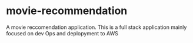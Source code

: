 # movie-recommendation
A movie reccomendation application. This is a full stack application mainly focused on dev Ops and deplopyment to AWS
